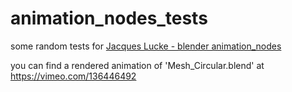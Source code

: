 # animation_nodes_tests
some random tests for [Jacques Lucke - blender animation_nodes](https://github.com/JacquesLucke/animation_nodes)

you can find a rendered animation of 'Mesh_Circular.blend' at https://vimeo.com/136446492
